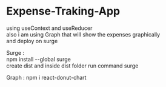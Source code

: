 # Expense-Traking-App                                                                                                                                                   
  using useContext and useReducer                                                                                                                                         
  also i am using Graph that will show the expenses graphically                                                                                                           
  and deploy on surge                                                                                                                                                    

Surge :                                                                                                                                                                  
       npm install --global surge  
       create dist and inside dist folder run command surge
       
Graph :
       npm i react-donut-chart                                                                                                                                                                                                                                                                                                                                                              

      
 
  
